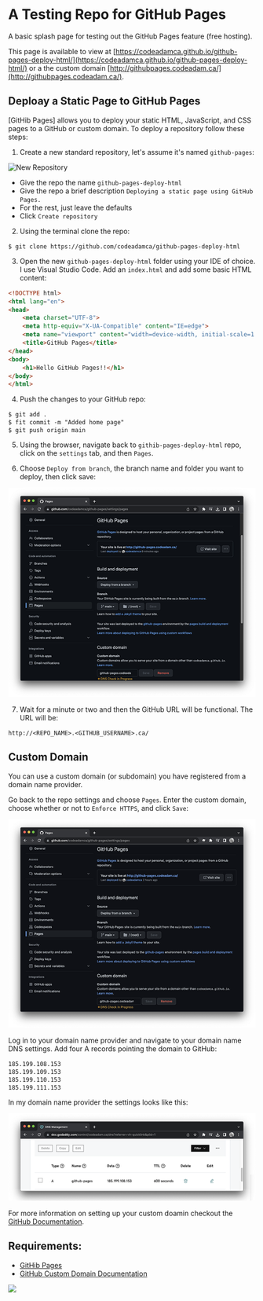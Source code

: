 # A Testing Repo for GitHub Pages

A basic splash page for testing out the GitHub Pages feature (free hosting).

This page is available to view at [https://codeadamca.github.io/github-pages-deploy-html/](https://codeadamca.github.io/github-pages-deploy-html/) or a the custom domain [http://githubpages.codeadam.ca/](http://githubpages.codeadam.ca/).

## Deploay a Static Page to GitHub Pages

[GitHib Pages] allows you to deploy your static HTML, JavaScript, and CSS pages to a GitHub or custom domain. To deploy a repository follow these steps:

1. Create a new standard repository, let's assume it's named ```github-pages```: 

![New Repository](https://raw.githubusercontent.com/codeadamca/github-pages/main/screenshot-new-repo.png)

- Give the repo the name ```github-pages-deploy-html```
- Give the repo a brief description ```Deploying a static page using GitHub Pages.```
- For the rest, just leave the defaults
- Click ```Create repository```

2. Using the terminal clone the repo:

```
$ git clone https://github.com/codeadamca/github-pages-deploy-html
```

3. Open the new `github-pages-deploy-html` folder using your IDE of choice. I use Visual Studio Code. Add an ```index.html``` and add some basic HTML content:

```html
<!DOCTYPE html>
<html lang="en">
<head>
    <meta charset="UTF-8">
    <meta http-equiv="X-UA-Compatible" content="IE=edge">
    <meta name="viewport" content="width=device-width, initial-scale=1.0">
    <title>GitHub Pages</title>
</head>
<body>
    <h1>Hello GitHub Pages!!</h1>
</body>
</html>
```

4. Push the changes to your GitHub repo:

```
$ git add .
$ fit commit -m "Added home page"
$ git push origin main
```

5. Using the browser, navigate back to ```githib-pages-deploy-html``` repo, click on the ```settings``` tab, and then ```Pages```.

6. Choose ```Deploy from branch```, the branch name and folder you want to deploy, then click save:

![GitHub Pages](https://raw.githubusercontent.com/codeadamca/github-pages-deploy-html/main/screenshot-pages.png)

7. Wait for a minute or two and then the GitHub URL will be functional. The URL will be:

```
http://<REPO_NAME>.<GITHUB_USERNAME>.ca/
```

## Custom Domain

You can use a custom domain (or subdomain) you have registered from a domain name provider. 

Go back to the repo settings and choose ```Pages```. Enter the custom domain, choose whether or not to ```Enforce HTTPS```, and click ```Save```:

![Custom Domain](https://raw.githubusercontent.com/codeadamca/github-pages-deploy-html/main/screenshot-custom.png)

Log in to your domain name provider and navigate to your domain name DNS settings. Add four A records pointing the domain to GitHub:

```
185.199.108.153
185.199.109.153
185.199.110.153
185.199.111.153
```

In my domain name provider the settings looks like this:

![DNS Settings](https://raw.githubusercontent.com/codeadamca/github-pages-deploy-html/main/screenshot-dns.png)

For more information on setting up your custom doamin checkout the [GitHub Documentation](https://docs.github.com/en/pages/configuring-a-custom-domain-for-your-github-pages-site/managing-a-custom-domain-for-your-github-pages-site).

## Requirements:

* [GitHib Pages](https://pages.github.com/)
* [GitHub Custom Domain Documentation](https://docs.github.com/en/pages/configuring-a-custom-domain-for-your-github-pages-site/managing-a-custom-domain-for-your-github-pages-site)

<a href="https://codeadam.ca">
<img src="https://codeadam.ca/images/code-block.png" width="100">
</a>
